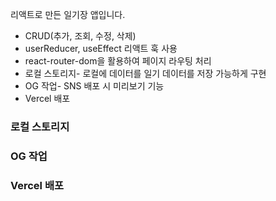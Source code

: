 리액트로 만든 일기장 앱입니다. 

- CRUD(추가, 조회, 수정, 삭제)
- userReducer, useEffect 리액트 훅 사용
- react-router-dom을 활용하여 페이지 라우팅 처리
- 로컬 스토리지- 로컬에 데이터를 일기 데이터를 저장 가능하게 구현
- OG 작업- SNS 배포 시 미리보기 기능
- Vercel 배포

### 로컬 스토리지


### OG 작업


### Vercel 배포
